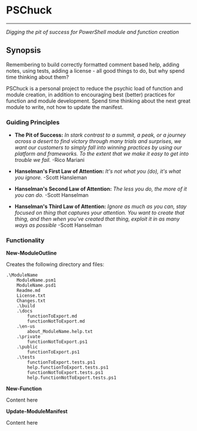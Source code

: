 # PSChuck
---
*Digging the pit of success for PowerShell module and function creation*

## Synopsis
Remembering to build correctly formatted comment based help, adding notes, using tests, adding a license - all good things to do, but why spend time thinking about them? 

PSChuck is a personal project to reduce the psychic load of function and module creation, in addition to encouraging best (better) practices for function and module development. Spend time thinking about the next great module to write, not how to update the manifest.

### Guiding Principles
- **The Pit of Success:** *In stark contrast to a summit, a peak, or a journey across a desert to find victory through many trials and surprises, we want our customers to simply fall into winning practices by using our platform and frameworks. To the extent that we make it easy to get into trouble we fail.* -Rico Mariani

- **Hanselman's First Law of Attention:** *It's not what you (do), it's what you ignore.* -Scott Hansleman

- **Hanselman's Second Law of Attention:** *The less you do, the more of it you can do.* -Scott Hanselman 

- **Hanselman's Third Law of Attention:** *Ignore as much as you can, stay focused on thing that captures your attention. You want to create that thing, and then when you've created that thing, exploit it in as many ways as possible* -Scott Hanselman 

### Functionality 
**New-ModuleOutline**

Creates the following directory and files:

	.\ModuleName
	    ModuleName.psm1
	    ModuleName.psd1
	    Readme.md
	    License.txt
	    Changes.txt
		.\build
		.\docs
	        functionToExport.md
	        functionNotToExport.md
		.\en-us
	    	about_ModuleName.help.txt
	    .\private
	        functionNotToExport.ps1
		.\public
	        functionToExport.ps1
	    .\tests
	        functionToExport.tests.ps1
			help.functionToExport.tests.ps1
			functionNotToExport.tests.ps1
			help.functionNotToExport.tests.ps1
	        
 **New-Function**

Content here

**Update-ModuleManifest**

Content here